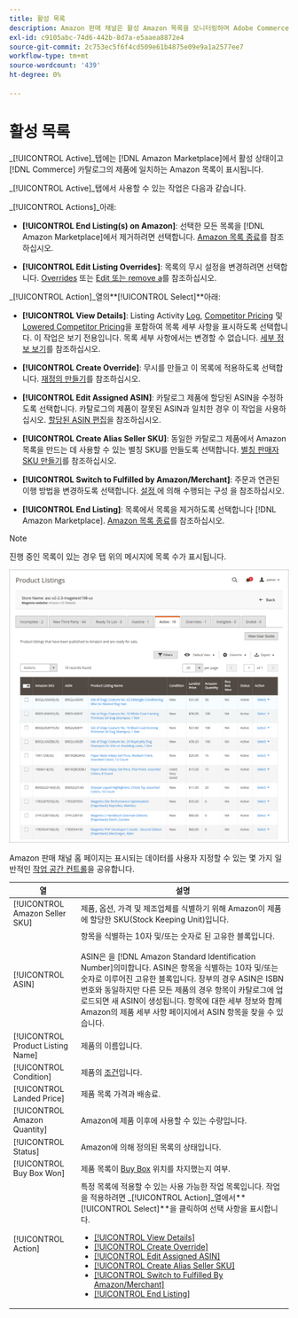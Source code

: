 ```yaml
---
title: 활성 목록
description: Amazon 판매 채널은 활성 Amazon 목록을 모니터링하며 Adobe Commerce 카탈로그의 제품에 일치하는 활성 탭을 제공합니다.
exl-id: c9105abc-74d6-442b-8d7a-e5aaea8872e4
source-git-commit: 2c753ec5f6f4cd509e61b4875e09e9a1a2577ee7
workflow-type: tm+mt
source-wordcount: '439'
ht-degree: 0%

---
```


# 활성 목록

_[!UICONTROL Active]_탭에는 [!DNL Amazon Marketplace]에서 활성 상태이고 [!DNL Commerce] 카탈로그의 제품에 일치하는 Amazon 목록이 표시됩니다.

_[!UICONTROL Active]_탭에서 사용할 수 있는 작업은 다음과 같습니다.

_[!UICONTROL Actions]_아래:

- **[!UICONTROL End Listing(s) on Amazon]**: 선택한 모든 목록을  [!DNL Amazon Marketplace]에서 제거하려면 선택합니다. [Amazon 목록 종료](./end-listings-manually.md)를 참조하십시오.

- **[!UICONTROL Edit Listing Overrides]**: 목록의 무시 설정을 변경하려면 선택합니다. [Overrides](./overrides.md) 또는 [Edit 또는 remove a](./creating-editing-overrides.md#edit-override-single-listing)를 참조하십시오.

_[!UICONTROL Action]_열의&#x200B;**[!UICONTROL Select]**아래:

- **[!UICONTROL View Details]**: Listing Activity  [Log](./product-listing-details.md#listing-activity-log),  [Competitor Pricing](./product-listing-details.md#buy-box-competitor-pricing) 및  [Lowered Competitor Pricing](./product-listing-details.md#lowest-competitor-pricing)을 포함하여 목록 세부 사항을 표시하도록 선택합니다. 이 작업은 보기 전용입니다. 목록 세부 사항에서는 변경할 수 없습니다. [세부 정보 보기](./product-listing-details.md)를 참조하십시오.

- **[!UICONTROL Create Override]**: 무시를 만들고 이 목록에 적용하도록 선택합니다. [재정의 만들기](./creating-editing-overrides.md)를 참조하십시오.

- **[!UICONTROL Edit Assigned ASIN]**: 카탈로그 제품에 할당된 ASIN을 수정하도록 선택합니다. 카탈로그의 제품이 잘못된 ASIN과 일치한 경우 이 작업을 사용하십시오. [할당된 ASIN 편집](./edit-assigned-asin.md)을 참조하십시오.

- **[!UICONTROL Create Alias Seller SKU]**: 동일한 카탈로그 제품에서 Amazon 목록을 만드는 데 사용할 수 있는 별칭 SKU를 만들도록 선택합니다. [별칭 판매자 SKU 만들기](./create-alias-seller-sku.md)를 참조하십시오.

- **[!UICONTROL Switch to Fulfilled by Amazon/Merchant]**: 주문과 연관된 이행 방법을 변경하도록 선택합니다. [설정 ](./fulfilled-by.md#configure-fulfilled-by-settings)에 의해 수행되는 구성 을 참조하십시오.

- **[!UICONTROL End Listing]**: 목록에서 목록을 제거하도록 선택합니다  [!DNL Amazon Marketplace]. [Amazon 목록 종료](./end-listings-manually.md)를 참조하십시오.

>[!NOTE]
>
>진행 중인 목록이 있는 경우 탭 위의 메시지에 목록 수가 표시됩니다.

![활성 목록](assets/amazon-active-listings.png)

Amazon 판매 채널 홈 페이지는 표시되는 데이터를 사용자 지정할 수 있는 몇 가지 일반적인 [작업 공간 컨트롤](./workspace-controls.md)을 공유합니다.

| 열 | 설명 |
|--- |--- |
| [!UICONTROL Amazon Seller SKU] | 제품, 옵션, 가격 및 제조업체를 식별하기 위해 Amazon이 제품에 할당한 SKU(Stock Keeping Unit)입니다. |
| [!UICONTROL ASIN] | 항목을 식별하는 10자 및/또는 숫자로 된 고유한 블록입니다. <br><br>ASIN은 을  [!DNL Amazon Standard Identification Number]의미합니다. ASIN은 항목을 식별하는 10자 및/또는 숫자로 이루어진 고유한 블록입니다. 장부의 경우 ASIN은 ISBN 번호와 동일하지만 다른 모든 제품의 경우 항목이 카탈로그에 업로드되면 새 ASIN이 생성됩니다. 항목에 대한 세부 정보와 함께 Amazon의 제품 세부 사항 페이지에서 ASIN 항목을 찾을 수 있습니다. |
| [!UICONTROL Product Listing Name] | 제품의 이름입니다. |
| [!UICONTROL Condition] | 제품의 [조건](./product-listing-condition.md)입니다. |
| [!UICONTROL Landed Price] | 제품 목록 가격과 배송료. |
| [!UICONTROL Amazon Quantity] | Amazon에 제품 이후에 사용할 수 있는 수량입니다. |
| [!UICONTROL Status] | Amazon에 의해 정의된 목록의 상태입니다. |
| [!UICONTROL Buy Box Won] | 제품 목록이 [Buy Box](./buy-box-competitor-pricing.md) 위치를 차지했는지 여부. |
| [!UICONTROL Action] | 특정 목록에 적용할 수 있는 사용 가능한 작업 목록입니다. 작업을 적용하려면 _[!UICONTROL Action]_열에서&#x200B;**[!UICONTROL Select]**을 클릭하여 선택 사항을 표시합니다.<ul><li>[[!UICONTROL View Details]](./product-listing-details.md)</li><li>[[!UICONTROL Create Override]](./creating-editing-overrides.md)</li><li>[[!UICONTROL Edit Assigned ASIN]](./edit-assigned-asin.md)</li><li>[[!UICONTROL Create Alias Seller SKU]](./create-alias-seller-sku.md#region-specific)</li><li>[[!UICONTROL Switch to Fulfilled By Amazon/Merchant]](./fulfilled-by.md#configure-fulfilled-by-settings)</li><li>[[!UICONTROL End Listing]](./end-listings-manually.md)</li></ul> |
